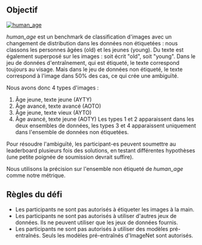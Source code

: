 ## Objectif

[![human_age](https://github.com/EffiSciencesResearch/challenge_data_ens_2023/blob/main/assets/human_age.png?raw=true)](https://www.effisciences.org/)

*human_age* est un benchmark de classification d'images avec un changement de distribution dans les données non étiquetées : nous classons les personnes âgées (old) et les jeunes (young). Du texte est également superposé sur les images : soit écrit "old", soit "young".
Dans le jeu de données d'entraînement, qui est étiqueté, le texte correspond toujours au visage.
Mais dans le jeu de données non étiqueté, le texte correspond à l'image dans 50% des cas, ce qui crée une ambiguïté.

Nous avons donc 4 types d'images :
1. Âge jeune, texte jeune (AYTY)
2. Âge avancé, texte avancé (AOTO)
3. Âge jeune, texte vieux (AYTO)
4. Âge avancé, texte jeune (AOTY)
Les types 1 et 2 apparaissent dans les deux ensembles de données, les types 3 et 4 apparaissent uniquement dans l'ensemble de données non étiquetées.


Pour résoudre l'ambiguïté, les participant-es peuvent soumettre au leaderboard plusieurs fois des solutions, en testant différentes hypothèses (une petite poignée de soumission devrait suffire).

Nous utilisons la précision sur l'ensemble non étiqueté de *human_age* comme notre métrique.

## Règles du défi

- Les participants ne sont pas autorisés à étiqueter les images à la main.
- Les participants ne sont pas autorisés à utiliser d'autres jeux de données. Ils ne peuvent utiliser que les jeux de données fournis.
- Les participants ne sont pas autorisés à utiliser des modèles pré-entraînés. Seuls les modèles pré-entraînés d'ImageNet sont autorisés.
